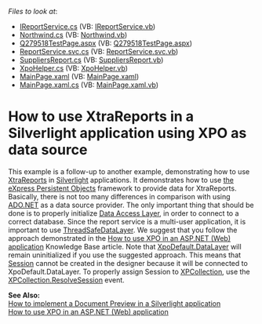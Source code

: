 <!-- default file list -->
*Files to look at*:

* [IReportService.cs](./CS/Q279518.Web/IReportService.cs) (VB: [IReportService.vb](./VB/Q279518.Web/IReportService.vb))
* [Northwind.cs](./CS/Q279518.Web/Northwind.cs) (VB: [Northwind.vb](./VB/Q279518.Web/Northwind.vb))
* [Q279518TestPage.aspx](./CS/Q279518.Web/Q279518TestPage.aspx) (VB: [Q279518TestPage.aspx](./VB/Q279518.Web/Q279518TestPage.aspx))
* [ReportService.svc.cs](./CS/Q279518.Web/ReportService.svc.cs) (VB: [ReportService.svc.vb](./VB/Q279518.Web/ReportService.svc.vb))
* [SuppliersReport.cs](./CS/Q279518.Web/SuppliersReport.cs) (VB: [SuppliersReport.vb](./VB/Q279518.Web/SuppliersReport.vb))
* [XpoHelper.cs](./CS/Q279518.Web/XpoHelper.cs) (VB: [XpoHelper.vb](./VB/Q279518.Web/XpoHelper.vb))
* [MainPage.xaml](./CS/Q279518/MainPage.xaml) (VB: [MainPage.xaml](./VB/Q279518/MainPage.xaml))
* [MainPage.xaml.cs](./CS/Q279518/MainPage.xaml.cs) (VB: [MainPage.xaml.vb](./VB/Q279518/MainPage.xaml.vb))
<!-- default file list end -->
# How to use XtraReports in a Silverlight application using XPO as data source


<p>This example is a follow-up to another example, demonstrating how to use <a href="http://documentation.devexpress.com/#XtraReports/clsDevExpressXtraReportsUIXtraReporttopic"><u>XtraReports</u></a> in <a href="http://www.silverlight.net/"><u>Silverlight</u></a> applications. It demonstrates how to use <a href="http://documentation.devexpress.com/#XPO/CustomDocument1998">the <u>eXpress Persistent Objects</u></a> framework to provide data for XtraReports.<br />
Basically, there is not too many differences in comparison with using <a href="http://msdn.microsoft.com/en-us/library/h43ks021%28VS.71%29.aspx"><u>ADO.NET</u></a> as a data source provider. The only important thing that should be done is to properly initialize <a href="http://documentation.devexpress.com/#XPO/CustomDocument2121"><u>Data Access Layer</u></a>, in order to connect to a correct database. Since the report service is a multi-user application, it is important to use <a href="http://documentation.devexpress.com/#XPO/clsDevExpressXpoThreadSafeDataLayertopic"><u>ThreadSafeDataLayer</u></a>. We suggest that you follow the approach demonstrated in the <a href="https://www.devexpress.com/Support/Center/p/K18061">How to use XPO in an ASP.NET (Web) application</a> Knowledge Base article. Note that <a href="http://documentation.devexpress.com/#XPO/DevExpressXpoXpoDefault_DataLayertopic"><u>XpoDefault.DataLayer</u></a> will remain uninitialized if you use the suggested approach. This means that <a href="http://documentation.devexpress.com/#XPO/CustomDocument2022"><u>Session</u></a> cannot be created in the designer because it will be connected to XpoDefault.DataLayer. To properly assign Session to <a href="http://documentation.devexpress.com/#XPO/CustomDocument2031"><u>XPCollection</u></a>, use the <a href="http://documentation.devexpress.com/#XPO/DevExpressXpoXPBaseCollection_ResolveSessiontopic"><u>XPCollection.ResolveSession</u></a> event.</p><p><strong>See Also:</strong><br />
<a href="https://www.devexpress.com/Support/Center/p/E2215">How to implement a Document Preview in a Silverlight application</a><br />
<a href="https://www.devexpress.com/Support/Center/p/K18061">How to use XPO in an ASP.NET (Web) application</a></p>

<br/>


